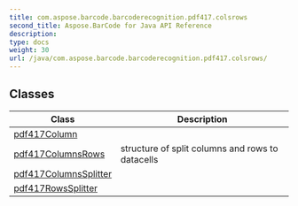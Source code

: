 ```yaml
---
title: com.aspose.barcode.barcoderecognition.pdf417.colsrows
second_title: Aspose.BarCode for Java API Reference
description: 
type: docs
weight: 30
url: /java/com.aspose.barcode.barcoderecognition.pdf417.colsrows/
---
```


## Classes

| Class | Description |
| --- | --- |
| [pdf417Column](../com.aspose.barcode.barcoderecognition.pdf417.colsrows/pdf417column) |  |
| [pdf417ColumnsRows](../com.aspose.barcode.barcoderecognition.pdf417.colsrows/pdf417columnsrows) | structure of split columns and rows to datacells |
| [pdf417ColumnsSplitter](../com.aspose.barcode.barcoderecognition.pdf417.colsrows/pdf417columnssplitter) |  |
| [pdf417RowsSplitter](../com.aspose.barcode.barcoderecognition.pdf417.colsrows/pdf417rowssplitter) |  |
